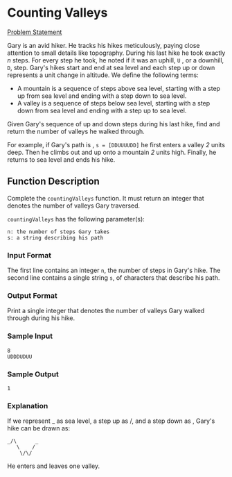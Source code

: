 # Counting Valleys

[Problem Statement](https://www.hackerrank.com/challenges/counting-valleys/problem)

Gary is an avid hiker. He tracks his hikes meticulously, paying close attention to small details like topography. During his last hike he took exactly _n_ steps. For every step he took, he noted if it was an uphill, `U` , or a downhill, `D`, step. Gary's hikes start and end at sea level and each step up or down represents a unit change in altitude. We define the following terms:

- A mountain is a sequence of steps above sea level, starting with a step up from sea level and ending with a step down to sea level.
- A valley is a sequence of steps below sea level, starting with a step down from sea level and ending with a step up to sea level.

Given Gary's sequence of up and down steps during his last hike, find and return the number of valleys he walked through.

For example, if Gary's path is , `s = [DDUUUUDD]` he first enters a valley _2_ units deep. Then he climbs out and up onto a mountain _2_ units high. Finally, he returns to sea level and ends his hike.

## Function Description

Complete the `countingValleys` function. It must return an integer that denotes the number of valleys Gary traversed.

`countingValleys` has the following parameter(s):

```
n: the number of steps Gary takes
s: a string describing his path
```

### Input Format

The first line contains an integer `n`, the number of steps in Gary's hike.
The second line contains a single string `s`, of characters that describe his path.

### Output Format

Print a single integer that denotes the number of valleys Gary walked through during his hike.

### Sample Input

```
8
UDDDUDUU
```

### Sample Output

```
1
```

### Explanation

If we represent \_ as sea level, a step up as /, and a step down as \, Gary's hike can be drawn as:

```
_/\      _
   \    /
    \/\/
```

He enters and leaves one valley.
